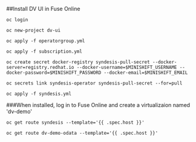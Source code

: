 ##Install DV UI in Fuse Online


```
oc login 

oc new-project dv-ui

oc apply -f operatorgroup.yml

oc apply -f subscription.yml

oc create secret docker-registry syndesis-pull-secret --docker-server=registry.redhat.io --docker-username=$MINISHIFT_USERNAME --docker-password=$MINISHIFT_PASSWORD --docker-email=$MINISHIFT_EMAIL

oc secrets link syndesis-operator syndesis-pull-secret --for=pull

oc apply -f syndesis.yml
```

###When installed, log in to Fuse Online and create a virtualizaion named 'dv-demo'

```
oc get route syndesis --template='{{ .spec.host }}'

oc get route dv-demo-odata --template='{{ .spec.host }}'

```